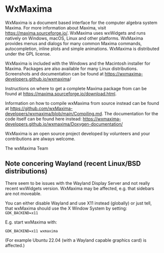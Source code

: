# WxMaxima

WxMaxima is a document based interface for the computer algebra system
Maxima.  For more information about Maxima, visit
<https://maxima.sourceforge.io/>.  WxMaxima uses wxWidgets and runs
natively on Windows, macOS, Linux and other platforms.
WxMaxima provides menus and dialogs for many common Maxima commands,
autocompletion, inline plots and simple animations.
WxMaxima is distributed under the GPL license.

WxMaxima is included with the Windows and the Macintosh installer for
Maxima. Packages are also available for many Linux distributions. Screenshots
and documentation can be found at <https://wxmaxima-developers.github.io/wxmaxima>/

Instructions on where to get a complete Maxima package from
can be found at <https://maxima.sourceforge.io/download.html>.

Information on how to compile wxMaxima from source instead can be
found at <https://github.com/wxMaxima-developers/wxmaxima/blob/main/Compiling.md>.
The documentation for the code itself can be found here instead: 
<https://wxmaxima-developers.github.io/wxmaxima/Doxygen-documentation/>

WxMaxima is an open source project developed by volunteers and your
contributions are always welcome.

The wxMaxima Team

## Note concering Wayland (recent Linux/BSD distributions)

There seem to be issues with the Wayland Display Server and
not really recent wxWidgets version. WxMaxima may be affected,
e.g. that sidebars are not moveable.

You can either disable Wayland and use X11 instead (globally)
or just tell, that wxMaxima should use the X Window System by setting:
`GDK_BACKEND=x11`

E.g. start wxMaxima with:

`GDK_BACKEND=x11 wxmaxima`

(For example Ubuntu 22.04 (with a Wayland capable graphics card) is affected.)
